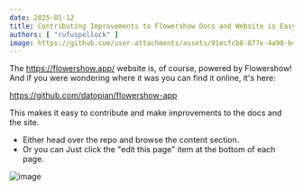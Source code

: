 ```yaml
---
date: 2025-01-12
title: Contributing Improvements to Flowershow Docs and Website is Easy
authors: [ "rufuspollock" ]
image: https://github.com/user-attachments/assets/91ecfcb8-877e-4a98-b42d-3b5452159ced
---
```



The https://flowershow.app/ website is, of course, powered by Flowershow! And if you were wondering where it was you can find it online, it's here:

https://github.com/datopian/flowershow-app

This makes it easy to contribute and make improvements to the docs and the site.

- Either head over the repo and browse the content section.
- Or you can Just click the "edit this page" item at the bottom of each page.

![image](https://github.com/user-attachments/assets/91ecfcb8-877e-4a98-b42d-3b5452159ced)
